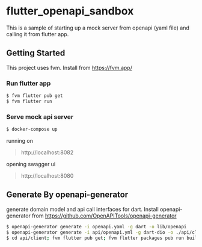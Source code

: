 # flutter_openapi_sandbox

This is a sample of starting up a mock server from openapi (yaml file) and calling it from flutter app.

## Getting Started

This project uses fvm. Install from https://fvm.app/

### Run flutter app

```sh
$ fvm flutter pub get
$ fvm flutter run
```

### Serve mock api server

```sh
$ docker-compose up
```

running on

> http://localhost:8082

opening swagger ui

> http://localhost:8080

## Generate By openapi-generator

generate domain model and api call interfaces for dart. Install openapi-generator from https://github.com/OpenAPITools/openapi-generator

```sh
$ openapi-generator generate -i openapi.yaml -g dart -o lib/openapi
$ openapi-generator generate -i api/openapi.yml -g dart-dio -o ./api/client
$ cd api/client; fvm flutter pub get; fvm flutter packages pub run build_runner build --delete-conflicting-outputs
```
